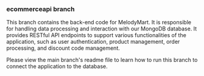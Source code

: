 ### ecommerceapi branch

This branch contains the back-end code for MelodyMart. It is responsible for handling data processing and interaction with our MongoDB database. It provides RESTful API endpoints to support various functionalities of the application, such as user authentication, product management, order processing, and discount code management. 

Please view the main branch's readme file to learn how to run this branch to connect the application to the database.  
